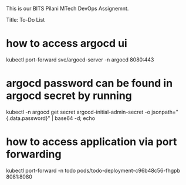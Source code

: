 This is our BITS Pilani MTech DevOps Assignemnt.

Title: To-Do List

# how to access argocd ui
kubectl port-forward svc/argocd-server -n argocd 8080:443

# argocd password can be found in argocd secret by running
kubectl -n argocd get secret argocd-initial-admin-secret -o jsonpath="{.data.password}" | base64 -d; echo


# how to access application via port forwarding
kubectl port-forward -n todo pods/todo-deployment-c96b48c56-fhgpb 8081:8080 
